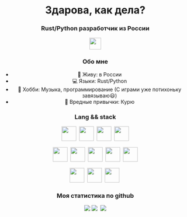 <div id="header" align="center">
    <h1>Здарова, как дела?</h1>
    <h3>Rust/Python разработчик из России</h3>
<div>

<a href="lolzteam-url">
    <img src="https://lolz.live/favicon.svg" height="32", width="32"/>
</a>


### Обо мне
- :compass: Живу: в России
- :computer: Языки: Rust/Python
- :high_brightness: Хобби: Музыка, программирование (С играми уже потихоньку завязываю:smiley:)
- :firecracker: Вредные привычки: Курю


### Lang && stack

<img src="https://cdn.jsdelivr.net/gh/devicons/devicon@latest/icons/python/python-original-wordmark.svg" height="40" width="40"/>&nbsp;
<img src="https://cdn.jsdelivr.net/gh/devicons/devicon@latest/icons/poetry/poetry-original.svg" height="40" width="40"/>&nbsp;
<img src="https://cdn.jsdelivr.net/gh/devicons/devicon@latest/icons/sqlalchemy/sqlalchemy-original-wordmark.svg" height="40" width="40"/>&nbsp;
<img src="https://cdn.jsdelivr.net/gh/devicons/devicon@latest/icons/fastapi/fastapi-original-wordmark.svg" height="40" width="40"/>


<img src="https://cdn.jsdelivr.net/gh/devicons/devicon@latest/icons/rust/rust-original.svg" height="40" width="40"/>&nbsp;
<img src="https://actix.rs/img/logo-icon.png" height="40" width="40"/>&nbsp;
<img src="https://diesel.rs/assets/images/diesel_logo_favicon.png" height="40" width="40"/>&nbsp;
<img src="https://www.enzounified.com/images/adapters/SQLX-icon.png" height="40" width="40"/>&nbsp;
<img src="https://tokio.rs/img/icons/tokio.svg" height="40" width="40"/>

<img src="https://cdn.jsdelivr.net/gh/devicons/devicon@latest/icons/postgresql/postgresql-original-wordmark.svg" height="40" width="40"/>&nbsp;
<img src="https://cdn.jsdelivr.net/gh/devicons/devicon@latest/icons/docker/docker-original-wordmark.svg" height="40" width="40"/>&nbsp;
<img src="https://cdn.jsdelivr.net/gh/devicons/devicon@latest/icons/linux/linux-original.svg" height="40" width="40"/>&nbsp;


### Моя статистика по github
<img src="http://github-profile-summary-cards.vercel.app/api/cards/profile-details?username=molodost-vnutri&theme=aura_dark"/>
<img src="http://github-profile-summary-cards.vercel.app/api/cards/repos-per-language?username=molodost-vnutri&theme=aura_dark"/>&nbsp;
<img src="http://github-profile-summary-cards.vercel.app/api/cards/stats?username=molodost-vnutri&theme=aura_dark"/>
